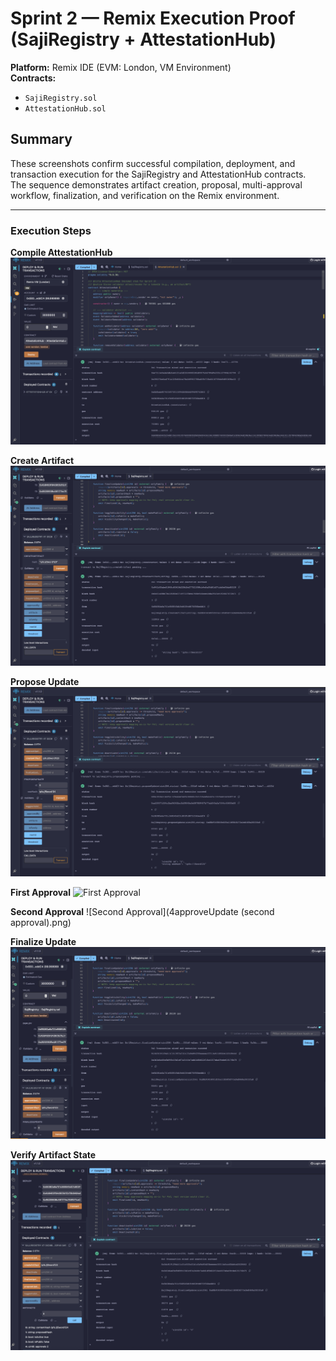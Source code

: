 # Sprint 2 — Remix Execution Proof (SajiRegistry + AttestationHub)

**Platform:** Remix IDE (EVM: London, VM Environment)  
**Contracts:**  
- `SajiRegistry.sol`  
- `AttestationHub.sol`  

## Summary
These screenshots confirm successful compilation, deployment, and transaction execution for the SajiRegistry and AttestationHub contracts.  
The sequence demonstrates artifact creation, proposal, multi-approval workflow, finalization, and verification on the Remix environment.

---

### Execution Steps

**Compile AttestationHub**
![Compile AttestationHub](0compile_AttestationHub.png)

**Create Artifact**
![Create Artifact](1createArtifact.png)

**Propose Update**
![Propose Update](2proposeUpdate.png)

**First Approval**
![First Approval](3approveUpdate_first_approval.png)

**Second Approval**
![Second Approval](4approveUpdate (second approval).png)

**Finalize Update**
![Finalize Update](5finalizeUpdate.png)

**Verify Artifact State**
![Verify Artifact State](6verifyArtifactState.png)
